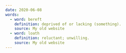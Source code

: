 ```yaml
---
date: 2020-06-08
words:
  - word: bereft
    definition: deprived of or lacking (something).
    source: My old website
  - word: loath
    definition: reluctant; unwilling.
    source: My old website
---
```

